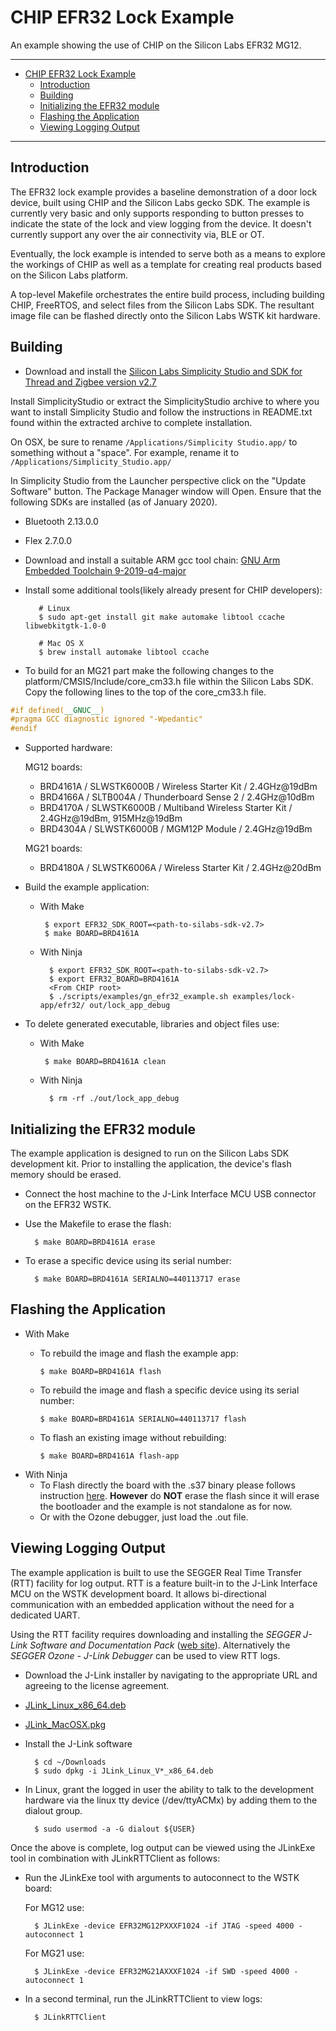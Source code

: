 # CHIP EFR32 Lock Example

An example showing the use of CHIP on the Silicon Labs EFR32 MG12.

<hr>

-   [CHIP EFR32 Lock Example](#chip-efr32-lock-example)
    -   [Introduction](#introduction)
    -   [Building](#building)
    -   [Initializing the EFR32 module](#initializing-the-efr32-module)
    -   [Flashing the Application](#flashing-the-application)
    -   [Viewing Logging Output](#viewing-logging-output)

<hr>

<a name="intro"></a>

## Introduction

The EFR32 lock example provides a baseline demonstration of a door lock device,
built using CHIP and the Silicon Labs gecko SDK. The example is currently very
basic and only supports responding to button presses to indicate the state of
the lock and view logging from the device. It doesn't currently support any over
the air connectivity via, BLE or OT.

Eventually, the lock example is intended to serve both as a means to explore the
workings of CHIP as well as a template for creating real products based on the
Silicon Labs platform.

A top-level Makefile orchestrates the entire build process, including building
CHIP, FreeRTOS, and select files from the Silicon Labs SDK. The resultant image
file can be flashed directly onto the Silicon Labs WSTK kit hardware.

<a name="building"></a>

## Building

-   Download and install the
    [Silicon Labs Simplicity Studio and SDK for Thread and Zigbee version v2.7](https://www.silabs.com/products/development-tools/software/simplicity-studio)

Install SimplicityStudio or extract the SimplicityStudio archive to where you
want to install Simplicity Studio and follow the instructions in README.txt
found within the extracted archive to complete installation.

On OSX, be sure to rename `/Applications/Simplicity Studio.app/` to something
without a "space". For example, rename it to
`/Applications/Simplicity_Studio.app/`

In Simplicity Studio from the Launcher perspective click on the "Update
Software" button. The Package Manager window will Open. Ensure that the
following SDKs are installed (as of January 2020).

-   Bluetooth 2.13.0.0
-   Flex 2.7.0.0

-   Download and install a suitable ARM gcc tool chain:
    [GNU Arm Embedded Toolchain 9-2019-q4-major](https://developer.arm.com/tools-and-software/open-source-software/developer-tools/gnu-toolchain/gnu-rm/downloads)

-   Install some additional tools(likely already present for CHIP developers):

           # Linux
           $ sudo apt-get install git make automake libtool ccache libwebkitgtk-1.0-0

           # Mac OS X
           $ brew install automake libtool ccache

-   To build for an MG21 part make the following changes to the
    platform/CMSIS/Include/core_cm33.h file within the Silicon Labs SDK. Copy
    the following lines to the top of the core_cm33.h file.

```cpp
#if defined(__GNUC__)
#pragma GCC diagnostic ignored "-Wpedantic"
#endif
```

-   Supported hardware:

    MG12 boards:

    -   BRD4161A / SLWSTK6000B / Wireless Starter Kit / 2.4GHz@19dBm
    -   BRD4166A / SLTB004A / Thunderboard Sense 2 / 2.4GHz@10dBm
    -   BRD4170A / SLWSTK6000B / Multiband Wireless Starter Kit / 2.4GHz@19dBm,
        915MHz@19dBm
    -   BRD4304A / SLWSTK6000B / MGM12P Module / 2.4GHz@19dBm

    MG21 boards:

    -   BRD4180A / SLWSTK6006A / Wireless Starter Kit / 2.4GHz@20dBm

*   Build the example application:

    -   With Make

             $ export EFR32_SDK_ROOT=<path-to-silabs-sdk-v2.7>
             $ make BOARD=BRD4161A

    -   With Ninja

              $ export EFR32_SDK_ROOT=<path-to-silabs-sdk-v2.7>
              $ export EFR32_BOARD=BRD4161A
              <From CHIP root>
              $ ./scripts/examples/gn_efr32_example.sh examples/lock-app/efr32/ out/lock_app_debug

-   To delete generated executable, libraries and object files use:

    -   With Make

             $ make BOARD=BRD4161A clean

    -   With Ninja

              $ rm -rf ./out/lock_app_debug

<a name="initializing"></a>

## Initializing the EFR32 module

The example application is designed to run on the Silicon Labs SDK development
kit. Prior to installing the application, the device's flash memory should be
erased.

-   Connect the host machine to the J-Link Interface MCU USB connector on the
    EFR32 WSTK.

-   Use the Makefile to erase the flash:

          $ make BOARD=BRD4161A erase

-   To erase a specific device using its serial number:

          $ make BOARD=BRD4161A SERIALNO=440113717 erase

<a name="flashing"></a>

## Flashing the Application

-   With Make

    -   To rebuild the image and flash the example app:

            $ make BOARD=BRD4161A flash

    -   To rebuild the image and flash a specific device using its serial
        number:

            $ make BOARD=BRD4161A SERIALNO=440113717 flash

    -   To flash an existing image without rebuilding:

            $ make BOARD=BRD4161A flash-app

*   With Ninja
    -   To Flash directly the board with the .s37 binary please follows
        instruction
        [here](https://www.silabs.com/community/mcu/32-bit/knowledge-base.entry.html/2014/10/22/using_jlink_commande-YYdy).
        **However** do **NOT** erase the flash since it will erase the
        bootloader and the example is not standalone as for now.
    -   Or with the Ozone debugger, just load the .out file.

<a name="view-logging"></a>

## Viewing Logging Output

The example application is built to use the SEGGER Real Time Transfer (RTT)
facility for log output. RTT is a feature built-in to the J-Link Interface MCU
on the WSTK development board. It allows bi-directional communication with an
embedded application without the need for a dedicated UART.

Using the RTT facility requires downloading and installing the _SEGGER J-Link
Software and Documentation Pack_
([web site](https://www.segger.com/downloads/jlink#J-LinkSoftwareAndDocumentationPack)).
Alternatively the _SEGGER Ozone - J-Link Debugger_ can be used to view RTT logs.

-   Download the J-Link installer by navigating to the appropriate URL and
    agreeing to the license agreement.

-   [JLink_Linux_x86_64.deb](https://www.segger.com/downloads/jlink/JLink_Linux_x86_64.deb)
-   [JLink_MacOSX.pkg](https://www.segger.com/downloads/jlink/JLink_MacOSX.pkg)

*   Install the J-Link software

          $ cd ~/Downloads
          $ sudo dpkg -i JLink_Linux_V*_x86_64.deb

*   In Linux, grant the logged in user the ability to talk to the development
    hardware via the linux tty device (/dev/ttyACMx) by adding them to the
    dialout group.

          $ sudo usermod -a -G dialout ${USER}

Once the above is complete, log output can be viewed using the JLinkExe tool in
combination with JLinkRTTClient as follows:

-   Run the JLinkExe tool with arguments to autoconnect to the WSTK board:

    For MG12 use:

          $ JLinkExe -device EFR32MG12PXXXF1024 -if JTAG -speed 4000 -autoconnect 1

    For MG21 use:

          $ JLinkExe -device EFR32MG21AXXXF1024 -if SWD -speed 4000 -autoconnect 1

-   In a second terminal, run the JLinkRTTClient to view logs:

          $ JLinkRTTClient

